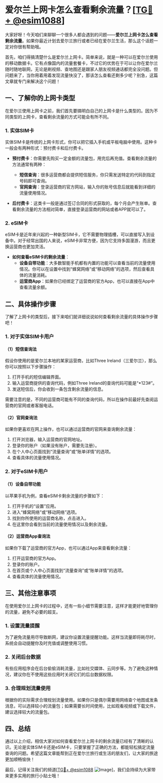 # 爱尔兰上网卡怎么查看剩余流量？[[TG💪+ @esim1088](https://t.me/s/esim1088)]

大家好呀！今天咱们来聊聊一个很多人都会遇到的问题——**爱尔兰上网卡怎么查看剩余流量**。如果你最近计划去爱尔兰旅行或者已经在爱尔兰生活，那么这个话题一定对你很有帮助哦。

首先，咱们得搞清楚什么是爱尔兰上网卡。简单来说，就是一种可以在爱尔兰使用的移动数据卡。它有点像国内的流量套餐卡，不过它的优势在于可以让你在爱尔兰随时随地联网，无论是刷视频、查地图还是跟家人朋友视频通话都完全没问题。但问题来了，当你用着用着发现流量快没了，那该怎么查看还剩多少呢？别急，这篇文章就专门来解决这个问题！

## 一、了解你的上网卡类型

在爱尔兰使用上网卡之前，我们首先要搞明白自己的上网卡是什么类型的。因为不同类型的上网卡，查看剩余流量的方式可能会有所不同。

### 1. 实体SIM卡
实体SIM卡是传统的上网卡形式，你可以把它插入手机或平板电脑中使用。这种卡一般会有两种形式：预付费卡和后付费卡。

- **预付费卡**：你需要先购买一定金额的流量包，用完后再充值。查看剩余流量的方法通常有两种：
  - **短信查询**：很多运营商都会提供短信服务，你只需发送特定的代码到指定号码即可查询。
  - **官网查询**：登录运营商的官方网站，输入你的账号信息后就能看到详细的流量使用情况。

- **后付费卡**：这类卡一般是通过签订合同的形式获取的，每个月会产生账单。查看剩余流量的方法相对简单，直接登录运营商的网站或者APP就可以了。

### 2. eSIM卡
eSIM卡是近年来兴起的一种新型SIM卡，它不需要物理插槽，可以直接写入到设备中。对于经常出国的人来说，eSIM卡非常方便，因为它支持多国漫游，而且更换运营商也更加灵活。

- **如何查看eSIM卡的剩余流量**：
  - **设备自带功能**：大多数智能手机都有内置的功能可以查看当前的流量使用情况。你可以在设置中找到“蜂窝网络”或“移动网络”的选项，然后查看具体的流量消耗。
  - **运营商App**：如果你已经绑定了运营商的官方App，也可以直接在App中查看流量余额。

## 二、具体操作步骤

了解了上网卡的类型后，接下来咱们就详细说说如何查看剩余流量的具体操作步骤吧！

### 1. 对于实体SIM卡用户
#### （1）短信查询法
假设你使用的是爱尔兰本地的某家运营商，比如Three Ireland（三爱尔兰），那么你可以按照以下步骤操作：

1. 打开手机的短信编辑界面。
2. 输入运营商提供的查询代码，例如Three Ireland的查询代码可能是“*123#”。
3. 发送短信后，你会收到一条包含剩余流量的信息。

需要注意的是，不同的运营商可能有不同的查询代码，所以在操作前最好先查阅运营商的官网或者客服电话。

#### （2）官网查询法
如果你更喜欢在网上操作，也可以通过运营商的官网来查询剩余流量：

1. 打开浏览器，输入运营商的官网地址。
2. 登录你的账户（如果没有账户，需要先注册）。
3. 在个人中心页面找到“流量查询”或“账单详情”的选项。
4. 查看具体的流量使用情况。

### 2. 对于eSIM卡用户
#### （1）设备自带功能
以苹果手机为例，查看eSIM卡剩余流量的步骤如下：

1. 打开手机的“设置”应用。
2. 进入“蜂窝网络”或“移动网络”选项。
3. 找到你所使用的运营商名称，点击进入。
4. 在这里你会看到当前的流量使用情况以及剩余流量。

#### （2）运营商App查询法
如果你下载了运营商的官方App，也可以通过App来查看剩余流量：

1. 打开运营商的官方App。
2. 登录你的账户。
3. 在首页或个人中心页面找到“流量查询”或“账单详情”的选项。
4. 查看具体的流量使用情况。

## 三、其他注意事项

在使用爱尔兰上网卡的过程中，还有一些小细节需要注意，这样才能更好地管理你的流量，避免不必要的超支。

### 1. 设置流量提醒
为了避免流量用尽导致断网，建议你设置流量提醒功能。这样当流量即将耗尽时，系统会自动提醒你及时充值或调整使用习惯。

### 2. 关闭后台数据
有些应用程序会在后台偷偷消耗流量，比如社交媒体、云同步等。为了避免这种情况，建议你在不使用这些应用时关闭它们的后台数据权限。

### 3. 合理规划流量使用
根据你的实际需求合理规划流量使用。如果你只是偶尔需要用网络查个地图或发条消息，可以选择较小的流量包；如果需要长时间使用，比如观看视频或下载文件，建议选择较大的流量包。

## 四、总结

通过以上介绍，相信大家对如何查看爱尔兰上网卡的剩余流量已经有了清晰的认识。无论是实体SIM卡还是eSIM卡，只要掌握了正确的方法，都能轻松搞定流量查询的问题。希望这篇文章能帮到正在爱尔兰旅行或生活的朋友们，让大家的旅途更加顺畅愉快！

最后，记得关注我们的频道[[TG💪+ @esim1088](https://t.me/s/esim1088) ![Image](https://i.postimg.cc/4NQfJmqS/Snipaste-2025-05-13-00-14-12.png)]，我们会持续为大家带来更多实用的旅行小贴士哦！